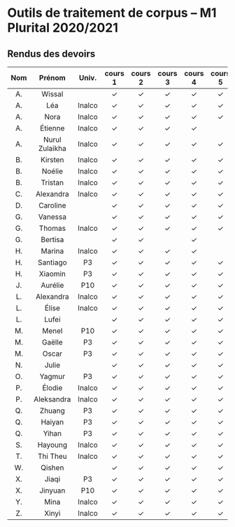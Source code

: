 
# Outils de traitement de corpus – M1 Plurital 2020/2021
## Rendus des devoirs

| Nom | Prénom   | Univ. | cours 1 | cours 2 | cours 3 | cours 4 | cours 5 | cours 6 |
|:---:|:--------:|:-----:|:-------:|:-------:|:-------:|:-------:|:-------:|:-------:|
|  A. |Wissal    |       |✓        |✓        |✓        |✓        |✓        |         |
|  A. |Léa       |Inalco |✓        |✓        |✓        |✓        |✓        |         |
|  A. |Nora      |Inalco |✓        |✓        |✓        |✓        |✓        |         |
|  A. |Étienne   |Inalco |✓        |✓        |✓        |✓        |         |         |
|  A. |Nurul Zulaikha|Inalco |✓        |✓        |✓        |✓        |✓        |         |
|  B. |Kirsten   |Inalco |✓        |✓        |✓        |✓        |✓        |         |
|  B. |Noélie    |Inalco |✓        |✓        |✓        |✓        |✓        |         |
|  B. |Tristan   |Inalco |✓        |✓        |✓        |✓        |✓        |         |
|  C. |Alexandra |Inalco |✓        |✓        |✓        |✓        |✓        |         |
|  D. |Caroline  |       |✓        |✓        |✓        |✓        |✓        |         |
|  G. |Vanessa   |       |✓        |✓        |✓        |✓        |✓        |         |
|  G. |Thomas    |Inalco |✓        |✓        |✓        |✓        |✓        |         |
|  G. |Bertisa   |       |✓        |✓        |         |✓        |         |         |
|  H. |Marina    |Inalco |✓        |✓        |✓        |✓        |         |         |
|  H. |Santiago  |P3     |✓        |✓        |✓        |✓        |✓        |         |
|  H. |Xiaomin   |P3     |✓        |✓        |✓        |✓        |✓        |         |
|  J. |Aurélie   |P10    |✓        |✓        |✓        |✓        |✓        |         |
|  L. |Alexandra |Inalco |✓        |✓        |✓        |✓        |✓        |         |
|  L. |Élise     |Inalco |✓        |✓        |✓        |✓        |✓        |         |
|  L. |Lufei     |       |✓        |✓        |✓        |✓        |✓        |         |
|  M. |Menel     |P10    |✓        |✓        |✓        |✓        |✓        |         |
|  M. |Gaëlle    |P3     |✓        |✓        |✓        |✓        |✓        |         |
|  M. |Oscar     |P3     |✓        |✓        |✓        |✓        |✓        |         |
|  N. |Julie     |       |✓        |✓        |✓        |✓        |✓        |         |
|  O. |Yagmur    |P3     |✓        |✓        |✓        |✓        |✓        |         |
|  P. |Élodie    |Inalco |✓        |✓        |✓        |✓        |✓        |         |
|  P. |Aleksandra|Inalco |✓        |✓        |✓        |✓        |✓        |         |
|  Q. |Zhuang    |P3     |✓        |✓        |✓        |✓        |✓        |         |
|  Q. |Haiyan    |P3     |✓        |✓        |✓        |✓        |✓        |         |
|  Q. |Yihan     |P3     |✓        |✓        |✓        |✓        |✓        |         |
|  S. |Hayoung   |Inalco |✓        |✓        |✓        |✓        |✓        |         |
|  T. |Thi Theu  |Inalco |✓        |✓        |✓        |✓        |✓        |         |
|  W. |Qishen    |       |✓        |✓        |✓        |✓        |✓        |         |
|  X. |Jiaqi     |P3     |✓        |✓        |✓        |✓        |✓        |         |
|  X. |Jinyuan   |P10    |✓        |✓        |✓        |✓        |✓        |         |
|  Y. |Mina      |Inalco |✓        |✓        |✓        |✓        |✓        |         |
|  Z. |Xinyi     |Inalco |✓        |✓        |✓        |✓        |✓        |         |

